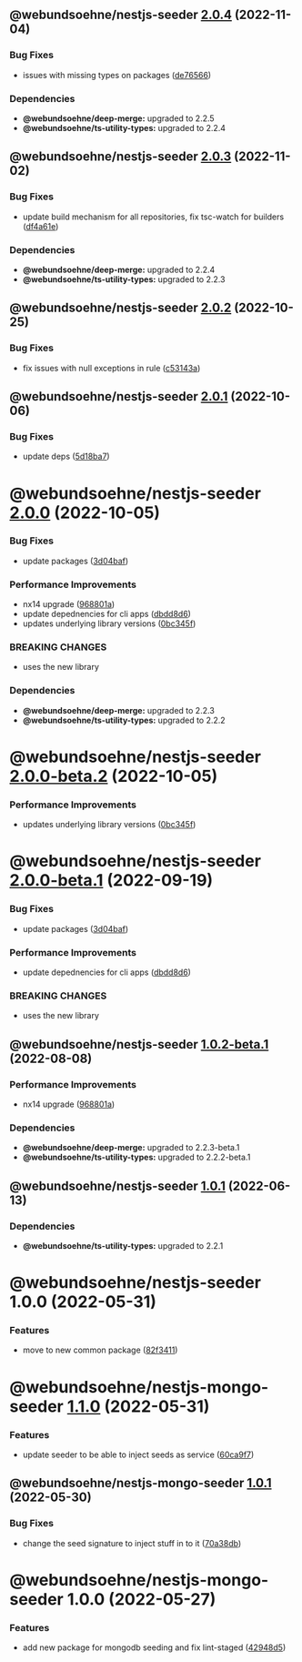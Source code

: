 ## @webundsoehne/nestjs-seeder [2.0.4](https://gitlab.tailored-apps.com/bdsm/nx-skeleton/compare/@webundsoehne/nestjs-seeder@2.0.3...@webundsoehne/nestjs-seeder@2.0.4) (2022-11-04)


### Bug Fixes

* issues with missing types on packages ([de76566](https://gitlab.tailored-apps.com/bdsm/nx-skeleton/commit/de76566d5010c050398723c812a6761f9b63a4de))





### Dependencies

* **@webundsoehne/deep-merge:** upgraded to 2.2.5
* **@webundsoehne/ts-utility-types:** upgraded to 2.2.4

## @webundsoehne/nestjs-seeder [2.0.3](https://gitlab.tailored-apps.com/bdsm/nx-skeleton/compare/@webundsoehne/nestjs-seeder@2.0.2...@webundsoehne/nestjs-seeder@2.0.3) (2022-11-02)


### Bug Fixes

* update build mechanism for all repositories, fix tsc-watch for builders ([df4a61e](https://gitlab.tailored-apps.com/bdsm/nx-skeleton/commit/df4a61ed8ab9b15a76089f22daadb33acfa693fe))





### Dependencies

* **@webundsoehne/deep-merge:** upgraded to 2.2.4
* **@webundsoehne/ts-utility-types:** upgraded to 2.2.3

## @webundsoehne/nestjs-seeder [2.0.2](https://gitlab.tailored-apps.com/bdsm/nx-skeleton/compare/@webundsoehne/nestjs-seeder@2.0.1...@webundsoehne/nestjs-seeder@2.0.2) (2022-10-25)


### Bug Fixes

* fix issues with null exceptions in rule ([c53143a](https://gitlab.tailored-apps.com/bdsm/nx-skeleton/commit/c53143af06eefe9709ffefa027f850e20c0375a1))

## @webundsoehne/nestjs-seeder [2.0.1](https://gitlab.tailored-apps.com/bdsm/nx-skeleton/compare/@webundsoehne/nestjs-seeder@2.0.0...@webundsoehne/nestjs-seeder@2.0.1) (2022-10-06)


### Bug Fixes

* update deps ([5d18ba7](https://gitlab.tailored-apps.com/bdsm/nx-skeleton/commit/5d18ba77d558bffd6a235a0e4e0143b785378328))

# @webundsoehne/nestjs-seeder [2.0.0](https://gitlab.tailored-apps.com/bdsm/nx-skeleton/compare/@webundsoehne/nestjs-seeder@1.0.1...@webundsoehne/nestjs-seeder@2.0.0) (2022-10-05)


### Bug Fixes

* update packages ([3d04baf](https://gitlab.tailored-apps.com/bdsm/nx-skeleton/commit/3d04baf77fe95b2914b145d4d4313dfdfc4e520f))


### Performance Improvements

* nx14 upgrade ([968801a](https://gitlab.tailored-apps.com/bdsm/nx-skeleton/commit/968801a20dc1978c5baf7dfa71f21375e59809e9))
* update depednencies for cli apps ([dbdd8d6](https://gitlab.tailored-apps.com/bdsm/nx-skeleton/commit/dbdd8d668a23664aef2b59cfe5d0337c3b4d4a64))
* updates underlying library versions ([0bc345f](https://gitlab.tailored-apps.com/bdsm/nx-skeleton/commit/0bc345f89c46cca58977ff9b9f7db2a7ef64d515))


### BREAKING CHANGES

* uses the new library





### Dependencies

* **@webundsoehne/deep-merge:** upgraded to 2.2.3
* **@webundsoehne/ts-utility-types:** upgraded to 2.2.2

# @webundsoehne/nestjs-seeder [2.0.0-beta.2](https://gitlab.tailored-apps.com/bdsm/nx-skeleton/compare/@webundsoehne/nestjs-seeder@2.0.0-beta.1...@webundsoehne/nestjs-seeder@2.0.0-beta.2) (2022-10-05)


### Performance Improvements

* updates underlying library versions ([0bc345f](https://gitlab.tailored-apps.com/bdsm/nx-skeleton/commit/0bc345f89c46cca58977ff9b9f7db2a7ef64d515))

# @webundsoehne/nestjs-seeder [2.0.0-beta.1](https://gitlab.tailored-apps.com/bdsm/nx-skeleton/compare/@webundsoehne/nestjs-seeder@1.0.2-beta.1...@webundsoehne/nestjs-seeder@2.0.0-beta.1) (2022-09-19)


### Bug Fixes

* update packages ([3d04baf](https://gitlab.tailored-apps.com/bdsm/nx-skeleton/commit/3d04baf77fe95b2914b145d4d4313dfdfc4e520f))


### Performance Improvements

* update depednencies for cli apps ([dbdd8d6](https://gitlab.tailored-apps.com/bdsm/nx-skeleton/commit/dbdd8d668a23664aef2b59cfe5d0337c3b4d4a64))


### BREAKING CHANGES

* uses the new library

## @webundsoehne/nestjs-seeder [1.0.2-beta.1](https://gitlab.tailored-apps.com/bdsm/nx-skeleton/compare/@webundsoehne/nestjs-seeder@1.0.1...@webundsoehne/nestjs-seeder@1.0.2-beta.1) (2022-08-08)


### Performance Improvements

* nx14 upgrade ([968801a](https://gitlab.tailored-apps.com/bdsm/nx-skeleton/commit/968801a20dc1978c5baf7dfa71f21375e59809e9))





### Dependencies

* **@webundsoehne/deep-merge:** upgraded to 2.2.3-beta.1
* **@webundsoehne/ts-utility-types:** upgraded to 2.2.2-beta.1

## @webundsoehne/nestjs-seeder [1.0.1](https://gitlab.tailored-apps.com/bdsm/nx-skeleton/compare/@webundsoehne/nestjs-seeder@1.0.0...@webundsoehne/nestjs-seeder@1.0.1) (2022-06-13)

### Dependencies

- **@webundsoehne/ts-utility-types:** upgraded to 2.2.1

# @webundsoehne/nestjs-seeder 1.0.0 (2022-05-31)

### Features

- move to new common package ([82f3411](https://gitlab.tailored-apps.com/bdsm/nx-skeleton/commit/82f3411778d69e4785bada835a723f8a5b194f53))

# @webundsoehne/nestjs-mongo-seeder [1.1.0](https://gitlab.tailored-apps.com/bdsm/nx-skeleton/compare/@webundsoehne/nestjs-mongo-seeder@1.0.1...@webundsoehne/nestjs-mongo-seeder@1.1.0) (2022-05-31)

### Features

- update seeder to be able to inject seeds as service ([60ca9f7](https://gitlab.tailored-apps.com/bdsm/nx-skeleton/commit/60ca9f7604ce69456a0f7840c70a999709ec208f))

## @webundsoehne/nestjs-mongo-seeder [1.0.1](https://gitlab.tailored-apps.com/bdsm/nx-skeleton/compare/@webundsoehne/nestjs-mongo-seeder@1.0.0...@webundsoehne/nestjs-mongo-seeder@1.0.1) (2022-05-30)

### Bug Fixes

- change the seed signature to inject stuff in to it ([70a38db](https://gitlab.tailored-apps.com/bdsm/nx-skeleton/commit/70a38dbd11f084dd257b98d5ed5d2530375a13d3))

# @webundsoehne/nestjs-mongo-seeder 1.0.0 (2022-05-27)

### Features

- add new package for mongodb seeding and fix lint-staged ([42948d5](https://gitlab.tailored-apps.com/bdsm/nx-skeleton/commit/42948d518f34a37db765651a8818f15a7fd7c59f))
